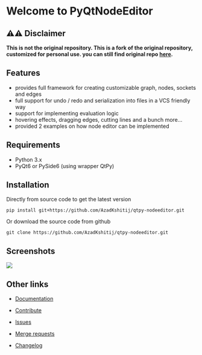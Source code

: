 Welcome to PyQtNodeEditor
==========================

<!-- <p>
    <a href="https://github.com/AzadKshitij/qtpy-nodeeditor.git/releases"><img src="https://img.shields.io/github/release/AzadKshitij/qtpy-nodeeditor.svg" alt="Latest Release"></a>
</p> -->

## ⚠️⚠️ Disclaimer
**This is not the original repository. This is a fork of the original repository, customized for personal use. you can still find original repo [here](https://gitlab.com/pavel.krupala/pyqt-node-editor.git).**

Features
--------

- provides full framework for creating customizable graph, nodes, sockets and edges
- full support for undo / redo and serialization into files in a VCS friendly way
- support for implementing evaluation logic
- hovering effects, dragging edges, cutting lines and a bunch more...
- provided 2 examples on how node editor can be implemented

Requirements
------------

- Python 3.x
- PyQt6 or PySide6 (using wrapper QtPy)

Installation
------------

Directly from source code to get the latest version

```
pip install git+https://github.com/AzadKshitij/qtpy-nodeeditor.git
```


Or download the source code from github
```
git clone https://github.com/AzadKshitij/qtpy-nodeeditor.git
```

Screenshots
-----------
<p>
<image src= "examples/calculator_ss_1.png">

Other links
-----------

- [Documentation](https://pyqt-node-editor.readthedocs.io/en/latest/)

- [Contribute](https://github.com/AzadKshitij/qtpy-nodeeditor/blob/master/CONTRIBUTING.md)

- [Issues](https://github.com/AzadKshitij/qtpy-nodeeditor/issues)

- [Merge requests](https://github.com/AzadKshitij/qtpy-nodeeditor/merge_requests)

- [Changelog](https://github.com/AzadKshitij/qtpy-nodeeditor/blob/master/CHANGES.md)